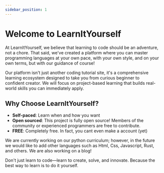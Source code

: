 ```yaml
---
sidebar_position: 1
---
```

# Welcome to LearnItYourself

At LearnItYourself, we believe that learning to code should be an adventure, not a chore. That said, we've created a platform where you can master programming languages at your own pace, with your own style, and on your own terms, but with our guidance of course!

Our platform isn't just another coding tutorial site, it's a comprehensive learning ecosystem designed to take you from curious beginner to confident creator. We will focus on project-based learning that builds real-world skills you can immediately apply.

## Why Choose LearnItYourself?

- **Self-paced**: Learn when and how you want
- **Open sourced**: This project is fully open source! Members of the community or experienced programmers are free to contribute.
- **FREE**: Completely free. In fact, you cant even make a account (yet)

We are currently working on our python curriculum; however, in the future we would like to add other languages such as Html, Css, Javascript, Rust, and others. We are also working on a blog!

Don't just learn to code—learn to create, solve, and innovate. Because the best way to learn is to do it yourself.